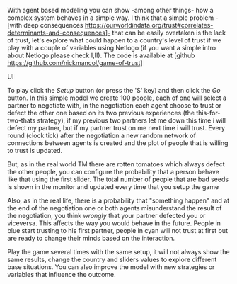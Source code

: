 With agent based modeling you can show -among other things- how a complex system behaves in a simple way.
I think that a simple problem -[with deep consequences https://ourworldindata.org/trust#correlates-determinants-and-consequences]- 
that can be easily overtaken is the lack of trust, let's explore what could happen to a country's level of trust if we play 
with a couple of variables using Netlogo (if you want a simple intro about Netlogo please check I,II). 
The code is available at [github https://github.com/nickmancol/game-of-trust]
 
UI

To play click the *Setup* button (or press the 'S' key) and then click the *Go* button.
In this simple model we create 100 people, each of one will select a partner to negotiate with, in the negotiation each agent
choose to trust or defect the other one based on its two previous experiences (the this-for-two-thats strategy),
if my previous two partners let me down this time i will defect my partner, but if my partner trust on me next time i will trust.
Every round (clock tick) after the negotiation a new random network of connections between agents is created and the plot of 
people that is willing to trust is updated.

But, as in the real world TM there are rotten tomatoes which always defect the other people, you can configure 
the probability that a person behave like that using the first slider. The total number of people that are bad seeds is shown in the
monitor and updated every time that you setup the game

Also, as in the real life, there is a probability that "something happen" and at the end of the negotiation one or both agents 
misunderstand the result of the negotiation, you think _wrongly_ that your partner defected you or viceversa. This affects the way you would
behave in the future. People in blue start trusting to his first partner, people in cyan will not trust at first but are ready to change their minds based on
the interaction.

Play the game several times with the same setup, it will not always show the same results, change the country and sliders values to 
explore different base situations. You can also improve the model with new strategies or variables that influence the outcome.
